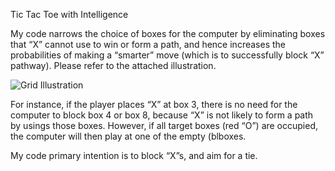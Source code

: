 Tic Tac Toe with Intelligence

My code narrows the choice of boxes for the computer by eliminating boxes that “X” cannot use to win or form a path, and hence increases the probabilities of making a “smarter” move (which is to successfully block “X” pathway). 
Please refer to the attached illustration.

![Grid Illustration](https://github.com/julhoang/julhoang.github.io/blob/exercise8/image.png?raw=true)

For instance, if the player places “X” at box 3, there is no need for the computer to block box 4 or box 8, because “X” is not likely to form a path by usings those boxes. 
However, if all target boxes (red “O”) are occupied, the computer will then play at one of the empty (blboxes.

My code primary intention is to block “X”s, and aim for a tie.

